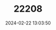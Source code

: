 ---
title: "22208"
category: "Trithemis nigra"
draft: false
date: 2024-02-22 13:03:50
languages:
  English: ["Principe Dropwing"]
---